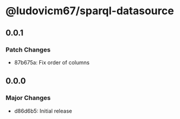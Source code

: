 # @ludovicm67/sparql-datasource

## 0.0.1

### Patch Changes

- 87b675a: Fix order of columns

## 0.0.0

### Major Changes

- d86d6b5: Initial release
